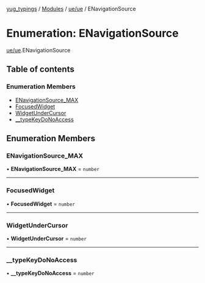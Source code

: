 [yug_typings](../README.md) / [Modules](../modules.md) / [ue/ue](../modules/ue_ue.md) / ENavigationSource

# Enumeration: ENavigationSource

[ue/ue](../modules/ue_ue.md).ENavigationSource

## Table of contents

### Enumeration Members

- [ENavigationSource\_MAX](ue_ue.ENavigationSource.md#enavigationsource_max)
- [FocusedWidget](ue_ue.ENavigationSource.md#focusedwidget)
- [WidgetUnderCursor](ue_ue.ENavigationSource.md#widgetundercursor)
- [\_\_typeKeyDoNoAccess](ue_ue.ENavigationSource.md#__typekeydonoaccess)

## Enumeration Members

### ENavigationSource\_MAX

• **ENavigationSource\_MAX** = `number`

___

### FocusedWidget

• **FocusedWidget** = `number`

___

### WidgetUnderCursor

• **WidgetUnderCursor** = `number`

___

### \_\_typeKeyDoNoAccess

• **\_\_typeKeyDoNoAccess** = `number`

